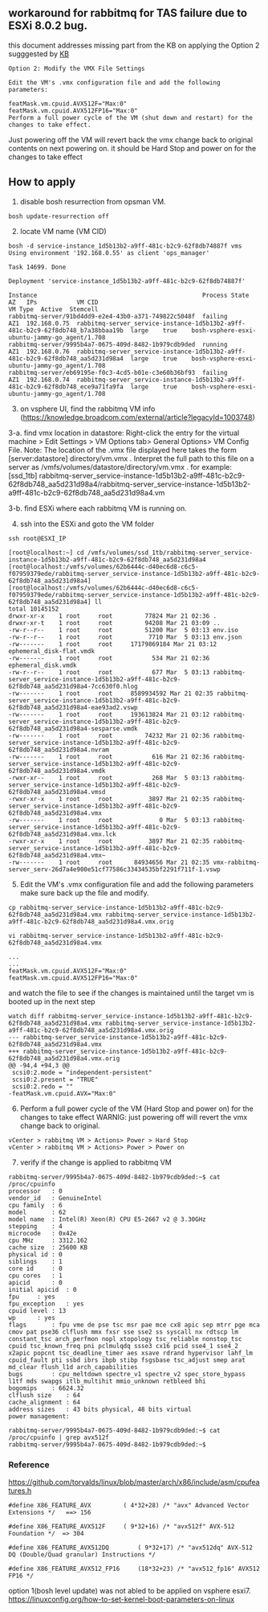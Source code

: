 ## workaround for rabbitmq for TAS failure due to ESXi 8.0.2 bug.
this document addresses missing part from the KB on applying the Option 2 sugggested by [KB](https://knowledge.broadcom.com/external/article/390336/workaround-for-all-rabbitmq-running-on-v.html) 
```
Option 2: Modify the VMX File Settings

Edit the VM's .vmx configuration file and add the following parameters:

featMask.vm.cpuid.AVX512F="Max:0"
featMask.vm.cpuid.AVX512FP16="Max:0"
Perform a full power cycle of the VM (shut down and restart) for the changes to take effect.
```
Just powering off the VM will revert back the vmx change back to original contents on next powering on. it should be Hard Stop and power on for the changes to take effect

## How to apply

1. disable bosh resurrection from opsman VM.

```
bosh update-resurrection off
```
2. locate VM name (VM CID)
```
bosh -d service-instance_1d5b13b2-a9ff-481c-b2c9-62f8db74887f vms
Using environment '192.168.0.55' as client 'ops_manager'

Task 14699. Done

Deployment 'service-instance_1d5b13b2-a9ff-481c-b2c9-62f8db74887f'

Instance                                              Process State  AZ   IPs           VM CID                                                                           VM Type  Active  Stemcell
rabbitmq-server/91bd4dd9-e2e4-43b0-a371-749822c5048f  failing        AZ1  192.168.0.75  rabbitmq-server_service-instance-1d5b13b2-a9ff-481c-b2c9-62f8db748_b7a38bbaa19b  large    true    bosh-vsphere-esxi-ubuntu-jammy-go_agent/1.708
rabbitmq-server/9995b4a7-0675-409d-8482-1b979cdb9ded  running        AZ1  192.168.0.76  rabbitmq-server_service-instance-1d5b13b2-a9ff-481c-b2c9-62f8db748_aa5d231d98a4  large    true    bosh-vsphere-esxi-ubuntu-jammy-go_agent/1.708
rabbitmq-server/eb69195e-f0c3-4cd5-b01e-c3e60b36bf93  failing        AZ1  192.168.0.74  rabbitmq-server_service-instance-1d5b13b2-a9ff-481c-b2c9-62f8db748_ece9a71fa9fa  large    true    bosh-vsphere-esxi-ubuntu-jammy-go_agent/1.708
```

3. on vsphere UI, find the rabbitmq VM info (https://knowledge.broadcom.com/external/article?legacyId=1003748)

3-a. find vmx location in datastore: Right-click the entry for the virtual machine > Edit Settings > VM Options tab> General Options> VM Config File.
Note: The location of the .vmx file displayed here takes the form [server:datastore] directory/vm.vmx . Interpret the full path to this file on a server as /vmfs/volumes/datastore/directory/vm.vmx .
for example: 
[ssd_1tb] rabbitmq-server_service-instance-1d5b13b2-a9ff-481c-b2c9-62f8db748_aa5d231d98a4/rabbitmq-server_service-instance-1d5b13b2-a9ff-481c-b2c9-62f8db748_aa5d231d98a4.vm

3-b. find ESXi where each rabbitmq VM is running on.


4. ssh into the ESXi and goto the VM folder
```
ssh root@ESXI_IP

[root@localhost:~] cd /vmfs/volumes/ssd_1tb/rabbitmq-server_service-instance-1d5b13b2-a9ff-481c-b2c9-62f8db748_aa5d231d98a4
[root@localhost:/vmfs/volumes/62b6444c-d40ec6d8-c6c5-f07959379ede/rabbitmq-server_service-instance-1d5b13b2-a9ff-481c-b2c9-62f8db748_aa5d231d98a4]
[root@localhost:/vmfs/volumes/62b6444c-d40ec6d8-c6c5-f07959379ede/rabbitmq-server_service-instance-1d5b13b2-a9ff-481c-b2c9-62f8db748_aa5d231d98a4] ll
total 10145152
drwxr-xr-x    1 root     root         77824 Mar 21 02:36 .
drwxr-xr-t    1 root     root         94208 Mar 21 03:09 ..
-rw-r--r--    1 root     root         51200 Mar  5 03:13 env.iso
-rw-r--r--    1 root     root          7710 Mar  5 03:13 env.json
-rw-------    1 root     root     17179869184 Mar 21 03:12 ephemeral_disk-flat.vmdk
-rw-------    1 root     root           534 Mar 21 02:36 ephemeral_disk.vmdk
-rw-r--r--    1 root     root           677 Mar  5 03:13 rabbitmq-server_service-instance-1d5b13b2-a9ff-481c-b2c9-62f8db748_aa5d231d98a4-7cc630f0.hlog
-rw-------    1 root     root     8589934592 Mar 21 02:35 rabbitmq-server_service-instance-1d5b13b2-a9ff-481c-b2c9-62f8db748_aa5d231d98a4-eae93ad2.vswp
-rw-------    1 root     root     193613824 Mar 21 03:12 rabbitmq-server_service-instance-1d5b13b2-a9ff-481c-b2c9-62f8db748_aa5d231d98a4-sesparse.vmdk
-rw-------    1 root     root         74232 Mar 21 02:36 rabbitmq-server_service-instance-1d5b13b2-a9ff-481c-b2c9-62f8db748_aa5d231d98a4.nvram
-rw-------    1 root     root           616 Mar 21 02:36 rabbitmq-server_service-instance-1d5b13b2-a9ff-481c-b2c9-62f8db748_aa5d231d98a4.vmdk
-rwxr-xr--    1 root     root           268 Mar  5 03:13 rabbitmq-server_service-instance-1d5b13b2-a9ff-481c-b2c9-62f8db748_aa5d231d98a4.vmsd
-rwxr-xr-x    1 root     root          3897 Mar 21 02:35 rabbitmq-server_service-instance-1d5b13b2-a9ff-481c-b2c9-62f8db748_aa5d231d98a4.vmx
-rw-------    1 root     root             0 Mar  5 03:13 rabbitmq-server_service-instance-1d5b13b2-a9ff-481c-b2c9-62f8db748_aa5d231d98a4.vmx.lck
-rwxr-xr-x    1 root     root          3897 Mar 21 02:35 rabbitmq-server_service-instance-1d5b13b2-a9ff-481c-b2c9-62f8db748_aa5d231d98a4.vmx~
-rw-------    1 root     root      84934656 Mar 21 02:35 vmx-rabbitmq-server_serv-26d7a4e900e51cf77586c33434535bf2291f711f-1.vswp
```

5. Edit the VM's .vmx configuration file and add the following parameters
make sure back up the file and modify.
```
cp rabbitmq-server_service-instance-1d5b13b2-a9ff-481c-b2c9-62f8db748_aa5d231d98a4.vmx rabbitmq-server_service-instance-1d5b13b2-a9ff-481c-b2c9-62f8db748_aa5d231d98a4.vmx.orig

vi rabbitmq-server_service-instance-1d5b13b2-a9ff-481c-b2c9-62f8db748_aa5d231d98a4.vmx

...
...
featMask.vm.cpuid.AVX512F="Max:0"
featMask.vm.cpuid.AVX512FP16="Max:0"
```

and watch the file to see if the changes is maintained until the target vm is booted up in the next step
```
watch diff rabbitmq-server_service-instance-1d5b13b2-a9ff-481c-b2c9-62f8db748_aa5d231d98a4.vmx rabbitmq-server_service-instance-1d5b13b2-a9ff-481c-b2c9-62f8db748_aa5d231d98a4.vmx.orig
--- rabbitmq-server_service-instance-1d5b13b2-a9ff-481c-b2c9-62f8db748_aa5d231d98a4.vmx
+++ rabbitmq-server_service-instance-1d5b13b2-a9ff-481c-b2c9-62f8db748_aa5d231d98a4.vmx.orig
@@ -94,4 +94,3 @@
 scsi0:2.mode = "independent-persistent"
 scsi0:2.present = "TRUE"
 scsi0:2.redo = ""
-featMask.vm.cpuid.AVX="Max:0"
```

6. Perform a full power cycle of the VM (Hard Stop and power on) for the changes to take effect
   WARNIG: just powering  off will revert the vmx change back to original. 
```
vCenter > rabbitmq VM > Actions> Power > Hard Stop
vCenter > rabbitmq VM > Actions> Power > Power on
```

7. verify if the change is applied to rabbitmq VM

```
rabbitmq-server/9995b4a7-0675-409d-8482-1b979cdb9ded:~$ cat /proc/cpuinfo
processor	: 0
vendor_id	: GenuineIntel
cpu family	: 6
model		: 62
model name	: Intel(R) Xeon(R) CPU E5-2667 v2 @ 3.30GHz
stepping	: 4
microcode	: 0x42e
cpu MHz		: 3312.162
cache size	: 25600 KB
physical id	: 0
siblings	: 1
core id		: 0
cpu cores	: 1
apicid		: 0
initial apicid	: 0
fpu		: yes
fpu_exception	: yes
cpuid level	: 13
wp		: yes
flags		: fpu vme de pse tsc msr pae mce cx8 apic sep mtrr pge mca cmov pat pse36 clflush mmx fxsr sse sse2 ss syscall nx rdtscp lm constant_tsc arch_perfmon nopl xtopology tsc_reliable nonstop_tsc cpuid tsc_known_freq pni pclmulqdq ssse3 cx16 pcid sse4_1 sse4_2 x2apic popcnt tsc_deadline_timer aes xsave rdrand hypervisor lahf_lm cpuid_fault pti ssbd ibrs ibpb stibp fsgsbase tsc_adjust smep arat md_clear flush_l1d arch_capabilities
bugs		: cpu_meltdown spectre_v1 spectre_v2 spec_store_bypass l1tf mds swapgs itlb_multihit mmio_unknown retbleed bhi
bogomips	: 6624.32
clflush size	: 64
cache_alignment	: 64
address sizes	: 43 bits physical, 48 bits virtual
power management:

rabbitmq-server/9995b4a7-0675-409d-8482-1b979cdb9ded:~$ cat /proc/cpuinfo | grep avx512f
rabbitmq-server/9995b4a7-0675-409d-8482-1b979cdb9ded:~$
```

### Reference
https://github.com/torvalds/linux/blob/master/arch/x86/include/asm/cpufeatures.h
```
#define X86_FEATURE_AVX			( 4*32+28) /* "avx" Advanced Vector Extensions */   ==> 156

#define X86_FEATURE_AVX512F		( 9*32+16) /* "avx512f" AVX-512 Foundation */  => 304

#define X86_FEATURE_AVX512DQ		( 9*32+17) /* "avx512dq" AVX-512 DQ (Double/Quad granular) Instructions */

#define X86_FEATURE_AVX512_FP16		(18*32+23) /* "avx512_fp16" AVX512 FP16 */
```

option 1(bosh level update) was not abled to be applied on vsphere esxi7.
https://linuxconfig.org/how-to-set-kernel-boot-parameters-on-linux
